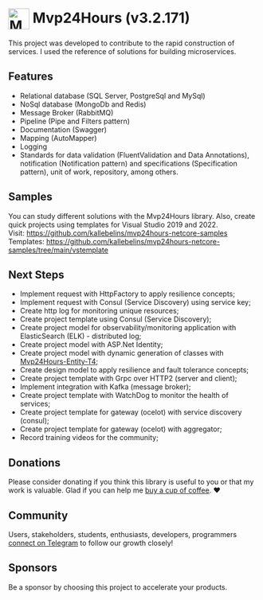 # <img  style="vertical-align:middle" width="42" height="42" src="/_media/icon.png" alt="Mvp24Hours" /> Mvp24Hours (v3.2.171)


This project was developed to contribute to the rapid construction of services. I used the reference of solutions for building microservices.

## Features
* Relational database (SQL Server, PostgreSql and MySql)
* NoSql database (MongoDb and Redis)
* Message Broker (RabbitMQ)
* Pipeline (Pipe and Filters pattern)
* Documentation (Swagger)
* Mapping (AutoMapper)
* Logging
* Standards for data validation (FluentValidation and Data Annotations), notification (Notification pattern) and specifications (Specification pattern), unit of work, repository, among others.

## Samples
You can study different solutions with the Mvp24Hours library. Also, create quick projects using templates for Visual Studio 2019 and 2022.
<br>Visit: https://github.com/kallebelins/mvp24hours-netcore-samples
<br>Templates: https://github.com/kallebelins/mvp24hours-netcore-samples/tree/main/vstemplate

## Next Steps

* Implement request with HttpFactory to apply resilience concepts;
* Implement request with Consul (Service Discovery) using service key;
* Create http log for monitoring unique resources;
* Create project template using Consul (Service Discovery);
* Create project model for observability/monitoring application with ElasticSearch (ELK) - distributed log;
* Create project model with ASP.Net Identity;
* Create project model with dynamic generation of classes with [Mvp24Hours-Entity-T4](https://github.com/kallebelins/mvp24hours-entity-t4);
* Create design model to apply resilience and fault tolerance concepts;
* Create project template with Grpc over HTTP2 (server and client);
* Implement integration with Kafka (message broker);
* Create project template with WatchDog to monitor the health of services;
* Create project template for gateway (ocelot) with service discovery (consul);
* Create project template for gateway (ocelot) with aggregator;
* Record training videos for the community;

## Donations
Please consider donating if you think this library is useful to you or that my work is valuable. Glad if you can help me [buy a cup of coffee](https://www.paypal.com/donate/?hosted_button_id=EKA2L256GJVQC). :heart:

## Community
Users, stakeholders, students, enthusiasts, developers, programmers [connect on Telegram](https://t.me/+6_sL0y2TE-ZkMmZh) to follow our growth closely!

## Sponsors
Be a sponsor by choosing this project to accelerate your products.